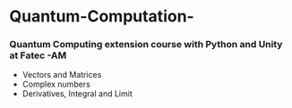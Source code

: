 # Quantum-Computation-
### Quantum Computing extension course with Python and Unity at Fatec -AM

* Vectors and Matrices
* Complex numbers
* Derivatives, Integral and Limit
